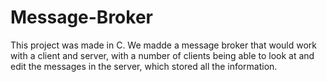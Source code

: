 # Message-Broker

This project was made in C. We madde a message broker that would work 
with a client and server, with a number of clients being able to look 
at and edit the messages in the server, which stored all the information.
